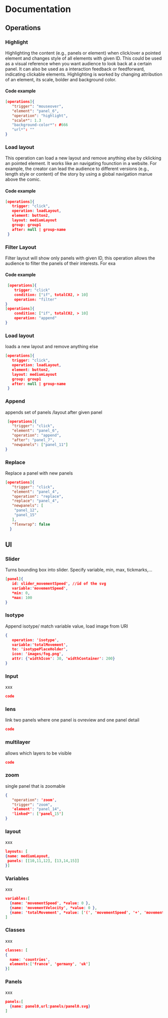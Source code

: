 # Documentation 

## Operations

### Highlight

Highlighting the content (e.g., panels or element) when click/over a pointed element and changes style of all elements with given ID. This could be used as a visual reference when you want audience to look back at a certain panel. It can also be used as a interaction feedback or feedforward, indicating clickable elements. Highlighting is worked by changing attribution of an element, its scale, bolder and background color.

#### Code example
```json
[operations]{
   "trigger": "mouseover",
   "element": "panel_6",
   "operation": "highlight",
   "scale*": 1.3
   "background-color*": #666
   "url*": ""
}
```
### Load layout
This operation can load a new layout and remove anything else by cklicking an pointed element. It works like an navigating founction in a website. For example, the creator can lead the audience to different versions (e.g., length style or content) of the story by using a global navigation manue above the comic.
#### Code example
```json
[operations]{ 
   trigger: "click",
   operation: loadLayout,
   element: button2,
   layout: mediumLayout
   group: group1
   after: null | group-name
 }
```
 
 ### Filter Layout
 Filter layout will show only panels with given ID, this operation allows the audience to filter the panels of their interests. For exa
 #### Code example
```json
 [operations]{ 
    trigger: "click"    
    condition: ["if", totalC02, > 10]
    operation: "filter"
}
[operations]{   
    condition: ["if", totalC02, > 10]
    operation: "append"
}
```
### Load layout
loads a new layout and remove anything else
```json
[operations]{ 
   trigger: "click",
   operation: loadLayout,
   element: button2,
   layout: mediumLayout
   group: group1
   after: null | group-name
 }
```
 ### Append
 appends set of panels /layout after given panel
```json
 [operations]{
   "trigger": "click",
   "element": "panel_6",
   "operation": "append",
   "after": "panel_7",
   "newpanels": ["panel_11"]
}
```
### Replace
Replace a panel with new panels
```json
[operations]{
   "trigger": "click",
   "element": "panel_4",
   "operation": "replace",
   "replace": "panel_4",
   "newpanels": [
    "panel_12",
    "panel_15"
   ],
   "flexwrap": false
  }
```
## UI

### Slider
Turns bounding box into slider. Specify variable, min, max, tickmarks,... 
```json
[panel]{ 
   id: slider_movementSpeed', //id of the svg
   variable:'movementSpeed',
   *min: 0,
   *max: 100
}
```

### Isotype
Append isotype/ match variable value, load image from URI
```json
{
   operation: 'isotype', 
   variable:'totalMovement',
   to: 'isotypePlaceHolder',
   icon: 'images/fog.png',
   attr: {'widthIcon': 30, 'widthContainer': 200}
}
```
### Input
xxx
```json
code
```
### lens
link two panels where one panel is ovreview and one panel detail

```json
code
```
### multilayer
allows which layers to be visible

```json
code
```
### zoom 
single panel that is zoomable
```json
{
   "operation": 'zoom', 
   "trigger": "zoom",
   'element': "panel_14",
   'linked*': ['panel_15']
}
```
### layout
xxx
```json
layouts: [
{name: mediumLayout,
 panels: [[10,11,12], [13,14,15]]
}]
```
### Variables
xxx
```json
variables:[
  {name: 'movementSpeed', *value: 0 },
  {name: 'movementVelocity', *value: 0 },
  {name: 'totalMovement', *value: ['(', 'movementSpeed', '+', 'movementVelocity', ')','*10']}
]
```

### Classes
xxx
```json
classes: [
{
  name: 'countries',
  elements:['france', 'germany', 'uk']
}]
```
### Panels
xxx
```json
panels:[
  {name: panel0,url:panels/panel0.svg}
]
```

  
